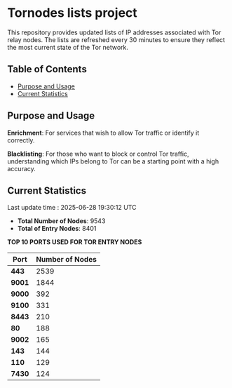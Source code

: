 # Tornodes lists project

This repository provides updated lists of IP addresses associated with Tor relay nodes. The lists are refreshed every 30 minutes to ensure they reflect the most current state of the Tor network.

## Table of Contents

- [Purpose and Usage](#purpose-and-usage)
- [Current Statistics](#current-statistics)


## Purpose and Usage

**Enrichment**: For services that wish to allow Tor traffic or identify it correctly.

**Blacklisting**: For those who want to block or control Tor traffic, understanding which IPs belong to Tor can be a starting point with a high accuracy.

## Current Statistics

Last update time : 2025-06-28 19:30:12 UTC

- **Total Number of Nodes**: 9543
- **Total of Entry Nodes**: 8401

**TOP 10 PORTS USED FOR TOR ENTRY NODES**

| **Port** | **Number of Nodes** |
|------|-----------------|
| **443**   | 2539  |
| **9001**   | 1844  |
| **9000**   | 392  |
| **9100**   | 331  |
| **8443**   | 210  |
| **80**   | 188  |
| **9002**   | 165  |
| **143**   | 144  |
| **110**   | 129  |
| **7430**   | 124  |

